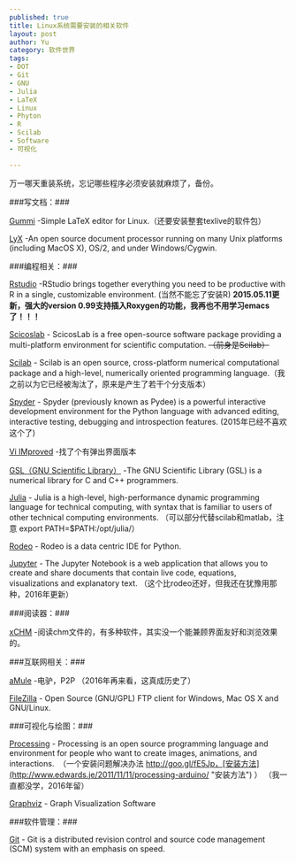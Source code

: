 ```yaml
--- 
published: true
title: Linux系统需要安装的相关软件
layout: post
author: Yu
category: 软件世界
tags: 
- DOT
- Git
- GNU
- Julia
- LaTeX
- Linux
- Phyton
- R
- Scilab
- Software
- 可视化

---
```

万一哪天重装系统，忘记哪些程序必须安装就麻烦了，备份。


###写文档：###


[Gummi](http://gummi.midnightcoding.org/ "Gummi") -Simple LaTeX editor for Linux.（还要安装整套texlive的软件包）

[LyX](http://www.lyx.org/ "LyX") -An open source document processor running on many Unix platforms (including MacOS X), OS/2, and under Windows/Cygwin.


###编程相关：###


[Rstudio](http://rstudio.org/ "Rstudio") -RStudio brings together everything you need to be productive with R in a single, customizable environment. (当然不能忘了安装R) **2015.05.11更新，强大的version 0.99支持插入Roxygen的功能，我再也不用学习emacs了！！！**

[Scicoslab](http://www.scicoslab.org/ "Scicoslab") - ScicosLab is a free open-source software package providing a multi-platform environment for scientific computation. <del>（前身是Scilab）</del>

[Scilab](http://www.scilab.org/ "Scilab") - Scilab is an open source, cross-platform numerical computational package and a high-level, numerically oriented programming language.（我之前以为它已经被淘汰了，原来是产生了若干个分支版本）

[Spyder](http://code.google.com/p/spyderlib/ "Spyder") - Spyder (previously known as Pydee) is a powerful interactive development environment for the Python language with advanced editing, interactive testing, debugging and introspection features. (2015年已经不喜欢这个了)

[Vi IMproved](http://www.google.com.hk/url?sa=t&amp;rct=j&amp;q=Vi+IMproved&amp;source=web&amp;cd=1&amp;ved=0CCUQFjAA&amp;url=http%3A%2F%2Fwww.vim.org%2F&amp;ei=H_7-TqCdKqaUiAfmn7nOAQ&amp;usg=AFQjCNE8C6iOb5uQLy74YKg-WBd9hikKaw "Vim") -找了个有弹出界面版本

[GSL（GNU Scientific Library）](http://www.gnu.org/software/gsl/ "GSL") -The GNU Scientific Library (GSL) is a numerical library for C and C++ programmers.

[Julia](http://julialang.org/ "The Julia Language") - Julia is a high-level, high-performance dynamic programming language for technical computing, with syntax that is familiar to users of other technical computing environments. （可以部分代替scilab和matlab，注意 export PATH=$PATH:/opt/julia/）

[Rodeo](https://github.com/yhat/rodeo/) - Rodeo is a data centric IDE for Python. 

[Jupyter](http://jupyter.org/) - The Jupyter Notebook is a web application that allows you to create and share documents that contain live code, equations, visualizations and explanatory text. （这个比rodeo还好，但我还在犹豫用那种，2016年更新）


###阅读器：###


[xCHM](http://xchm.sourceforge.net/ "xCHM") -阅读chm文件的，有多种软件，其实没一个能兼顾界面友好和浏览效果的。


###互联网相关：###


[aMule](http://www.amule.org/ "aMule") -电驴，P2P （2016年再来看，这真成历史了）

[FileZilla](http://filezilla-project.org/ "FileZilla") - Open Source (GNU/GPL) FTP client for Windows, Mac OS X and GNU/Linux.


###可视化与绘图：###


[Processing](http://processing.org/ "Processing") - Processing is an open source programming language and environment for people who want to create images, animations, and interactions.  （一个安装问题解决办法 http://goo.gl/fE5Jp，[安装方法](http://www.edwards.je/2011/11/11/processing-arduino/ "安装方法") ） （我一直都没学，2016年留）

[Graphviz](http://www.graphviz.org/ "Graphviz") - Graph Visualization Software 


###软件管理：###


[Git](http://git-scm.com/ "Git") - Git is a distributed revision control and source code management (SCM) system with an emphasis on speed.
